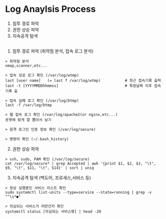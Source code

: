 # Log Anaylsis Process
1. 침투 경로 파악
2. 권한 상승 파악
3. 지속공격 탐색
##

1. 침투 경로 파악 (취약점 분석, 접속 로그 분석)

```
> 취약점 분석
nmap,scanner,etc...

> 접속 성공 로그 확인 (/var/log/wtmp)
last [user name]   (= last f /var/log/wtmp)           # 최근 접속기록 출력
last -t [YYYYMMDDhhmmss]                              # 특정날짜 이후 접속기록 출

> 접속 실패 로그 확인 (/var/log/btmp)
last -f /var/log/btmp

> 웹 접속 로그 확인 (/var/log/apache2(or nginx,etc...)
포맷에 맞게 잘 뽑아서 보기

> 원격 로그인 인증 정보 확인 (/var/log/secure)

> 명령어 확인 (~/.bash_history)
```

2. 권한 상승 파악
```
> ssh, sudo, PAM 확인 (/var/log/secure)
cat /var/log/secure* | grep Accepted | awk '{print $1, $2, $3, "\t", $9, "\t", $11, "\t", $14}' | sort | uniq
```

3. 지속공격 탐색 (백도어, 프로세스,서비스 등)
```
> 정상 실행중인 서비스 리스트 확인
sudo systemctl list-units --type=service --state=running | grep -v "^\s*●"

> 의심되는 서비스가 어떤건지 확인
systemctl status [의심되는 서비스명] | head -20
```
